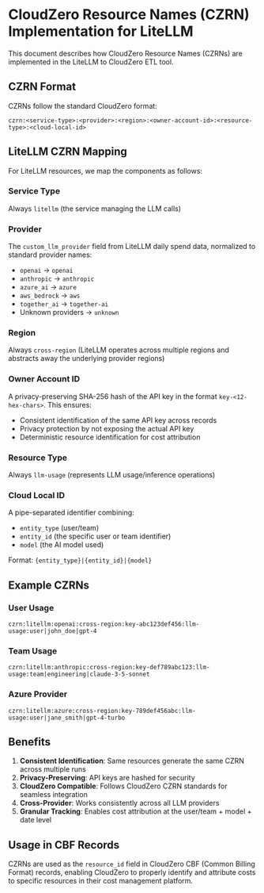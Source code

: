 # CloudZero Resource Names (CZRN) Implementation for LiteLLM

This document describes how CloudZero Resource Names (CZRNs) are implemented in the LiteLLM to CloudZero ETL tool.

## CZRN Format

CZRNs follow the standard CloudZero format:

```
czrn:<service-type>:<provider>:<region>:<owner-account-id>:<resource-type>:<cloud-local-id>
```

## LiteLLM CZRN Mapping

For LiteLLM resources, we map the components as follows:

### Service Type
Always `litellm` (the service managing the LLM calls)

### Provider
The `custom_llm_provider` field from LiteLLM daily spend data, normalized to standard provider names:
- `openai` → `openai`
- `anthropic` → `anthropic`
- `azure_ai` → `azure`
- `aws_bedrock` → `aws`
- `together_ai` → `together-ai`
- Unknown providers → `unknown`

### Region
Always `cross-region` (LiteLLM operates across multiple regions and abstracts away the underlying provider regions)

### Owner Account ID
A privacy-preserving SHA-256 hash of the API key in the format `key-<12-hex-chars>`. This ensures:
- Consistent identification of the same API key across records
- Privacy protection by not exposing the actual API key
- Deterministic resource identification for cost attribution

### Resource Type
Always `llm-usage` (represents LLM usage/inference operations)

### Cloud Local ID
A pipe-separated identifier combining:
- `entity_type` (user/team)
- `entity_id` (the specific user or team identifier)
- `model` (the AI model used)

Format: `{entity_type}|{entity_id}|{model}`

## Example CZRNs

### User Usage
```
czrn:litellm:openai:cross-region:key-abc123def456:llm-usage:user|john_doe|gpt-4
```

### Team Usage
```
czrn:litellm:anthropic:cross-region:key-def789abc123:llm-usage:team|engineering|claude-3-5-sonnet
```

### Azure Provider
```
czrn:litellm:azure:cross-region:key-789def456abc:llm-usage:user|jane_smith|gpt-4-turbo
```

## Benefits

1. **Consistent Identification**: Same resources generate the same CZRN across multiple runs
2. **Privacy-Preserving**: API keys are hashed for security
3. **CloudZero Compatible**: Follows CloudZero CZRN standards for seamless integration
4. **Cross-Provider**: Works consistently across all LLM providers
5. **Granular Tracking**: Enables cost attribution at the user/team + model + date level

## Usage in CBF Records

CZRNs are used as the `resource_id` field in CloudZero CBF (Common Billing Format) records, enabling CloudZero to properly identify and attribute costs to specific resources in their cost management platform.